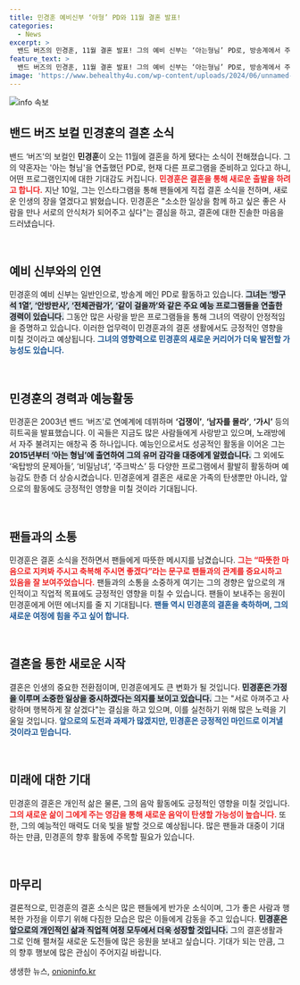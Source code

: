 ```yaml
---
title: 민경훈 예비신부 ‘아형’ PD와 11월 결혼 발표!
categories:
  - News
excerpt: >
  밴드 버즈의 민경훈, 11월 결혼 발표! 그의 예비 신부는 ‘아는형님’ PD로, 방송계에서 주목받는 인물. 사랑과 행복을 약속한 둘의 특별한 순간을 놓치지 마세요!
feature_text: >
  밴드 버즈의 민경훈, 11월 결혼 발표! 그의 예비 신부는 ‘아는형님’ PD로, 방송계에서 주목받는 인물. 사랑과 행복을 약속한 둘의 특별한 순간을 놓치지 마세요!
image: 'https://www.behealthy4u.com/wp-content/uploads/2024/06/unnamed-file.png'
---
```


<p><img src="https://www.behealthy4u.com/wp-content/uploads/2024/06/unnamed-file.png" alt="info 속보" /></p>

<h2 data-ke-size="size26">밴드 버즈 보컬 민경훈의 결혼 소식</h2>

<p data-ke-size="size16">밴드 ‘버즈’의 보컬인 <b>민경훈</b>이 오는 11월에 결혼을 하게 됐다는 소식이 전해졌습니다. 그의 약혼자는 '아는 형님'을 연출했던 PD로, 현재 다른 프로그램을 준비하고 있다고 하니, 어떤 프로그램인지에 대한 기대감도 커집니다. <b><span style="color: #ee2323;">민경훈은 결혼을 통해 새로운 출발을 하려고 합니다.</span></b> 지난 10일, 그는 인스타그램을 통해 팬들에게 직접 결혼 소식을 전하며, 새로운 인생의 장을 열겠다고 밝혔습니다. 민경훈은 "소소한 일상을 함께 하고 싶은 좋은 사람을 만나 서로의 안식처가 되어주고 싶다"는 결심을 하고, 결혼에 대한 진솔한 마음을 드러냈습니다.</p>

<p data-ke-size="size16">&nbsp;</p>

<h2 data-ke-size="size26">예비 신부와의 인연</h2>

<p data-ke-size="size16">민경훈의 예비 신부는 일반인으로, 방송계 메인 PD로 활동하고 있습니다. <b><span style="background-color: #21538527;">그녀는 ‘방구석 1열’, ‘안방판사’, ‘전체관람가’, ‘같이 걸을까’와 같은 주요 예능 프로그램들을 연출한 경력이 있습니다.</span></b> 그동안 많은 사랑을 받은 프로그램들을 통해 그녀의 역량이 안정적임을 증명하고 있습니다. 이러한 업무력이 민경훈과의 결혼 생활에서도 긍정적인 영향을 미칠 것이라고 예상됩니다. <b><span style="color: #1a5490;">그녀의 영향력으로 민경훈의 새로운 커리어가 더욱 발전할 가능성도 있습니다.</span></b></p>

<p data-ke-size="size16">&nbsp;</p>

<h2 data-ke-size="size26">민경훈의 경력과 예능활동</h2>

<p data-ke-size="size16">민경훈은 2003년 밴드 ‘버즈’로 연예계에 데뷔하며 <b>‘겁쟁이’</b>, <b>‘남자를 몰라’</b>, <b>‘가시’</b> 등의 히트곡을 발표했습니다. 이 곡들은 지금도 많은 사람들에게 사랑받고 있으며, 노래방에서 자주 불려지는 애창곡 중 하나입니다. 예능인으로서도 성공적인 활동을 이어온 그는 <b><span style="background-color: #21538527;">2015년부터 ‘아는 형님’에 출연하여 그의 유머 감각을 대중에게 알렸습니다.</span></b> 그 외에도 ‘옥탑방의 문제아들’, ‘비밀남녀’, ‘주크박스’ 등 다양한 프로그램에서 활발히 활동하며 예능감도 한층 더 상승시켰습니다. 민경훈에게 결혼은 새로운 가족의 탄생뿐만 아니라, 앞으로의 활동에도 긍정적인 영향을 미칠 것이라 기대됩니다.</p>

<p data-ke-size="size16">&nbsp;</p>

<h2 data-ke-size="size26">팬들과의 소통</h2>

<p data-ke-size="size16">민경훈은 결혼 소식을 전하면서 팬들에게 따뜻한 메시지를 남겼습니다. <b><span style="color: #ee2323;">그는 “따뜻한 마음으로 지켜봐 주시고 축복해 주시면 좋겠다”라는 문구로 팬들과의 관계를 중요시하고 있음을 잘 보여주었습니다.</span></b> 팬들과의 소통을 소중하게 여기는 그의 경향은 앞으로의 개인적이고 직업적 목표에도 긍정적인 영향을 미칠 수 있습니다. 팬들이 보내주는 응원이 민경훈에게 어떤 에너지를 줄 지 기대됩니다. <b><span style="color: #1a5490;">팬들 역시 민경훈의 결혼을 축하하며, 그의 새로운 여정에 힘을 주고 싶어 합니다.</span></b></p>

<p data-ke-size="size16">&nbsp;</p>

<h2 data-ke-size="size26">결혼을 통한 새로운 시작</h2>

<p data-ke-size="size16">결혼은 인생의 중요한 전환점이며, 민경훈에게도 큰 변화가 될 것입니다. <b><span style="background-color: #21538527;">민경훈은 가정을 이루며 소중한 일상을 중시하겠다는 의지를 보이고 있습니다.</span></b> 그는 "서로 아껴주고 사랑하며 행복하게 잘 살겠다"는 결심을 하고 있으며, 이를 실천하기 위해 많은 노력을 기울일 것입니다. <b><span style="color: #1a5490;">앞으로의 도전과 과제가 많겠지만, 민경훈은 긍정적인 마인드로 이겨낼 것이라고 믿습니다.</span></b></p>

<p data-ke-size="size16">&nbsp;</p>

<h2 data-ke-size="size26">미래에 대한 기대</h2>

<p data-ke-size="size16">민경훈의 결혼은 개인적 삶은 물론, 그의 음악 활동에도 긍정적인 영향을 미칠 것입니다. <b><span style="color: #ee2323;">그의 새로운 삶이 그에게 주는 영감을 통해 새로운 음악이 탄생할 가능성이 높습니다.</span></b> 또한, 그의 예능적인 매력도 더욱 빛을 발할 것으로 예상됩니다. 많은 팬들과 대중이 기대하는 만큼, 민경훈의 향후 활동에 주목할 필요가 있습니다.</p>

<p data-ke-size="size16">&nbsp;</p>

<h2 data-ke-size="size26">마무리</h2>

<p data-ke-size="size16">결론적으로, 민경훈의 결혼 소식은 많은 팬들에게 반가운 소식이며, 그가 좋은 사람과 행복한 가정을 이루기 위해 다짐한 모습은 많은 이들에게 감동을 주고 있습니다. <b><span style="background-color: #21538527;">민경훈은 앞으로의 개인적인 삶과 직업적 여정 모두에서 더욱 성장할 것입니다.</span></b> 그의 결혼생활과 그로 인해 펼쳐질 새로운 도전들에 많은 응원을 보내고 싶습니다. 기대가 되는 만큼, 그의 향후 행보에 많은 관심이 주어지길 바랍니다.</p>
생생한 뉴스, <a href="https://onioninfo.kr" rel="dofollow">onioninfo.kr</a>


